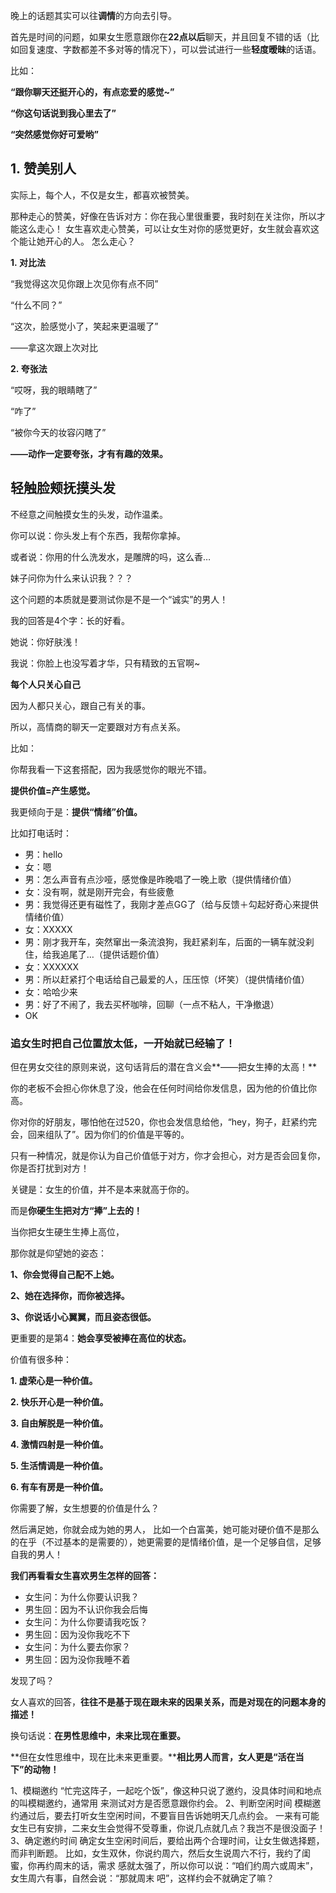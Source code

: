 晚上的话题其实可以往**调情**的方向去引导。

首先是时间的问题，如果女生愿意跟你在**22点以后**聊天，并且回复不错的话（比如回复速度、字数都差不多对等的情况下），可以尝试进行一些**轻度暧昧**的话语。

比如：

**“跟你聊天还挺开心的，有点恋爱的感觉~”**

**“你这句话说到我心里去了”**

**“突然感觉你好可爱哟”**


## **1. 赞美别人**
实际上，每个人，不仅是女生，都喜欢被赞美。

那种走心的赞美，好像在告诉对方：你在我心里很重要，我时刻在关注你，所以才能这么走心！
女生喜欢走心赞美，可以让女生对你的感觉更好，女生就会喜欢这个能让她开心的人。
怎么走心？

**1. 对比法**

“我觉得这次见你跟上次见你有点不同”

“什么不同？”

“这次，脸感觉小了，笑起来更温暖了”

——拿这次跟上次对比

**2. 夸张法**

“哎呀，我的眼睛瞎了”

“咋了”

“被你今天的妆容闪瞎了”

**——动作一定要夸张，才有有趣的效果。**

## **轻触脸颊抚摸头发**

不经意之间触摸女生的头发，动作温柔。

你可以说：你头发上有个东西，我帮你拿掉。

或者说：你用的什么洗发水，是雕牌的吗，这么香…

妹子问你为什么来认识我？？？

这个问题的本质就是要测试你是不是一个“诚实”的男人！

我的回答是4个字：长的好看。

她说：你好肤浅！

我说：你脸上也没写着才华，只有精致的五官啊~


**每个人只关心自己**

因为人都只关心，跟自己有关的事。

所以，高情商的聊天一定要跟对方有点关系。

比如：

你帮我看一下这套搭配，因为我感觉你的眼光不错。


**提供价值=产生感觉。**

我更倾向于是：**提供“情绪”价值。**

比如打电话时：

-   男：hello
-   女：嗯
-   男：怎么声音有点沙哑，感觉像是昨晚唱了一晚上歌（提供情绪价值）
-   女：没有啊，就是刚开完会，有些疲惫
-   男：我觉得还更有磁性了，我刚才差点GG了（给与反馈＋勾起好奇心来提供情绪价值）
-   女：XXXXX
-   男：刚才我开车，突然窜出一条流浪狗，我赶紧刹车，后面的一辆车就没刹住，给我追尾了…（提供话题价值）
-   女：XXXXXX
-   男：所以赶紧打个电话给自己最爱的人，压压惊（坏笑）（提供情绪价值）
-   女：哈哈少来
-   男：好了不闹了，我去买杯咖啡，回聊（一点不粘人，干净撤退）
-   OK

### 追女生时把自己位置放太低，一开始就已经输了！
但在男女交往的原则来说，这句话背后的潜在含义会**——把女生捧的太高！**

你的老板不会担心你休息了没，他会在任何时间给你发信息，因为他的价值比你高。

你对你的好朋友，哪怕他在过520，你也会发信息给他，“hey，狗子，赶紧约完会，回来组队了”。因为你们的价值是平等的。

只有一种情况，就是你认为自己价值低于对方，你才会担心，对方是否会回复你，你是否打扰到对方！

关键是：女生的价值，并不是本来就高于你的。

而是**你硬生生把对方“捧”上去的！**

当你把女生硬生生捧上高位，

那你就是仰望她的姿态：

**1、你会觉得自己配不上她。**

**2、她在选择你，而你被选择。**

**3、你说话小心翼翼，而且姿态很低。**

更重要的是第4：**她会享受被捧在高位的状态。**

价值有很多种：

**1. 虚荣心是一种价值。**

**2. 快乐开心是一种价值。**

**3. 自由解脱是一种价值。**

**4. 激情四射是一种价值。**

**5. 生活情调是一种价值。**

**6. 有车有房是一种价值。**

你需要了解，女生想要的价值是什么？

然后满足她，你就会成为她的男人，
比如一个白富美，她可能对硬价值不是那么的在乎（不过基本的是需要的），她更需要的是情绪价值，是一个足够自信，足够自我的男人！


**我们再看看女生喜欢男生怎样的回答：**

-   女生问：为什么你要认识我？
-   男生回：因为不认识你我会后悔
-   女生问：为什么你要请我吃饭？
-   男生回：因为没你我吃不下
-   女生问：为什么要去你家？
-   男生回：因为没你我睡不着

发现了吗？

女人喜欢的回答，**往往不是基于现在跟未来的因果关系，而是对现在的问题本身的描述！**

换句话说：**在男性思维中，未来比现在重要。**

**但在女性思维中，现在比未来更重要。****相比男人而言，女人更是“活在当下”的动物！**


1、模糊邀约
“忙完这阵子，一起吃个饭”，像这种只说了邀约，没具体时间和地点的叫模糊邀约，通常用
来测试对方是否愿意跟你约会。
2、判断空闲时间
模糊邀约通过后，要去打听女生空闲时间，不要盲目告诉她明天几点约会。
一来有可能女生已有安排，二来女生会觉得不受尊重，你说几点就几点？我岂不是很没面子！
3、确定邀约时间
确定女生空闲时间后，要给出两个合理时间，让女生做选择题，而非判断题。
比如，女生双休，你说约周六，然后女生说周六不行，我约了闺蜜，你再约周末的话，需求
感就太强了，所以你可以说：“咱们约周六或周末”，女生周六有事，自然会说：“那就周末
吧”，这样约会不就确定了嘛？